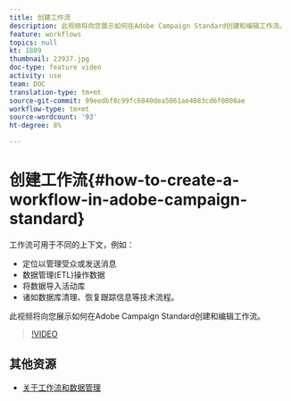 ```yaml
---
title: 创建工作流
description: 此视频将向您展示如何在Adobe Campaign Standard创建和编辑工作流。
feature: workflows
topics: null
kt: 1809
thumbnail: 23937.jpg
doc-type: feature video
activity: use
team: DOC
translation-type: tm+mt
source-git-commit: 99eedbf8c99fc6040dea5061ae4883cd6f0808ae
workflow-type: tm+mt
source-wordcount: '93'
ht-degree: 8%

---
```



# 创建工作流{#how-to-create-a-workflow-in-adobe-campaign-standard}

工作流可用于不同的上下文，例如：

* 定位以管理受众或发送消息
* 数据管理(ETL)操作数据
* 将数据导入活动库
* 诸如数据库清理、恢复跟踪信息等技术流程。

此视频将向您展示如何在Adobe Campaign Standard创建和编辑工作流。

>[!VIDEO](https://video.tv.adobe.com/v/23937?quality=12)

## 其他资源

* [关于工作流和数据管理](https://docs.adobe.com/content/help/en/campaign-standard/using/managing-processes-and-data/about-workflows-and-data-management/discovering-workflows.html)
